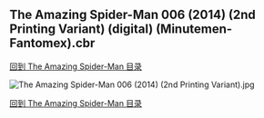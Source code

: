 ## The Amazing Spider-Man 006 (2014) (2nd Printing Variant) (digital) (Minutemen-Fantomex).cbr


[回到 The Amazing Spider-Man 目录](https://github.com/alicewish/markdown/blob/master/series/Amazing-Spider-Man.md)


![The Amazing Spider-Man 006 (2014) (2nd Printing Variant).jpg](https://wx1.sinaimg.cn/large/6a9fdecaly1fr0xl0486oj21j82cxanu.jpg)

[回到 The Amazing Spider-Man 目录](https://github.com/alicewish/markdown/blob/master/series/Amazing-Spider-Man.md)


